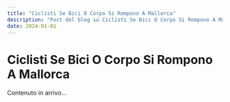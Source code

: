 ```yaml
---
title: "Ciclisti Se Bici O Corpo Si Rompono A Mallorca"
description: "Post del blog su Ciclisti Se Bici O Corpo Si Rompono A Mallorca"
date: 2024-01-01
---
```


# Ciclisti Se Bici O Corpo Si Rompono A Mallorca

Contenuto in arrivo...
